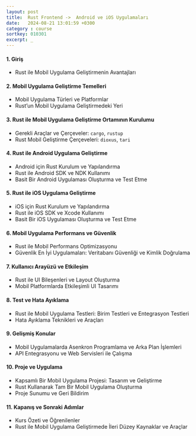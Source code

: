 ```yaml
---
layout: post
title:  Rust Frontend ->  Android ve iOS Uygulamaları
date:   2024-08-21 13:01:59 +0300
category : course
sortkey: 010301
excerpt: _
---
```


#### 1. **Giriş**
   - Rust ile Mobil Uygulama Geliştirmenin Avantajları

#### 2. **Mobil Uygulama Geliştirme Temelleri**
   - Mobil Uygulama Türleri ve Platformlar
   - Rust’un Mobil Uygulama Geliştirmedeki Yeri

#### 3. **Rust ile Mobil Uygulama Geliştirme Ortamının Kurulumu**
   - Gerekli Araçlar ve Çerçeveler: `cargo`, `rustup`
   - Rust Mobil Geliştirme Çerçeveleri: `dioxus`, `tari`

#### 4. **Rust ile Android Uygulama Geliştirme**
   - Android için Rust Kurulum ve Yapılandırma
   - Rust ile Android SDK ve NDK Kullanımı
   - Basit Bir Android Uygulaması Oluşturma ve Test Etme

#### 5. **Rust ile iOS Uygulama Geliştirme**
   - iOS için Rust Kurulum ve Yapılandırma
   - Rust ile iOS SDK ve Xcode Kullanımı
   - Basit Bir iOS Uygulaması Oluşturma ve Test Etme

#### 6. **Mobil Uygulama Performans ve Güvenlik**
   - Rust ile Mobil Performans Optimizasyonu
   - Güvenlik En İyi Uygulamaları: Veritabanı Güvenliği ve Kimlik Doğrulama

#### 7. **Kullanıcı Arayüzü ve Etkileşim**
   - Rust ile UI Bileşenleri ve Layout Oluşturma
   - Mobil Platformlarda Etkileşimli UI Tasarımı

#### 8. **Test ve Hata Ayıklama**
   - Rust ile Mobil Uygulama Testleri: Birim Testleri ve Entegrasyon Testleri
   - Hata Ayıklama Teknikleri ve Araçları

#### 9. **Gelişmiş Konular**
   - Mobil Uygulamalarda Asenkron Programlama ve Arka Plan İşlemleri
   - API Entegrasyonu ve Web Servisleri ile Çalışma

#### 10. **Proje ve Uygulama**
   - Kapsamlı Bir Mobil Uygulama Projesi: Tasarım ve Geliştirme
   - Rust Kullanarak Tam Bir Mobil Uygulama Oluşturma
   - Proje Sunumu ve Geri Bildirim

#### 11. **Kapanış ve Sonraki Adımlar**
   - Kurs Özeti ve Öğrenilenler
   - Rust ile Mobil Uygulama Geliştirmede İleri Düzey Kaynaklar ve Araçlar
